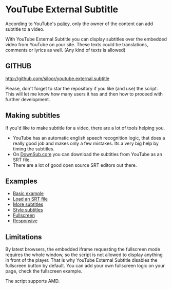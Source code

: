 # YouTube External Subtitle

According to YouTube's [policy](http://support.google.com/youtube/answer/2734796?hl=en), only the owner of the content can add subtitle to a video.

With YouTube External Subtitle you can display subtitles over the embedded video from YouTube on your site. These texts could be translations, comments or lyrics as well. (Any kind of texts is allowed)

## GITHUB

http://github.com/siloor/youtube.external.subtitle

Please, don't forget to star the repository if you like (and use) the script. This will let me know how many users it has and then how to proceed with further development.

## Making subtitles

If you'd like to make subtitle for a video, there are a lot of tools helping you.

- YouTube has an automatic english speech recognition logic, that does a really good job and makes only a few mistakes. Its a very big help by timing the subtitles.
- On [DownSub.com](http://downsub.com/) you can download the subtitles from YouTube as an SRT file.
- There are a lot of good open source SRT editors out there.

## Examples

- [Basic example](http://siloor.github.io/youtube.external.subtitle/examples/basic/)
- [Load an SRT file](http://siloor.github.io/youtube.external.subtitle/examples/srt/)
- [More subtitles](http://siloor.github.io/youtube.external.subtitle/examples/moresubtitles/)
- [Style subtitles](http://siloor.github.io/youtube.external.subtitle/examples/style/)
- [Fullscreen](http://siloor.github.io/youtube.external.subtitle/examples/fullscreen/)
- [Responsive](http://siloor.github.io/youtube.external.subtitle/examples/responsive/)

## Limitations

By latest browsers, the embedded iframe requesting the fullscreen mode requires the whole window, so the script is not allowed to display anything in front of the player. That is why YouTube External Subtitle disables the fullscreen button by default. You can add your own fullscreen logic on your page, check the fullscreen example.

The script supports AMD.
